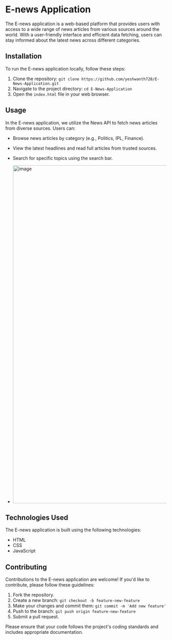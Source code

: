 # E-news Application

The E-news application is a web-based platform that provides users with access to a wide range of news articles from various sources around the world. With a user-friendly interface and efficient data fetching, users can stay informed about the latest news across different categories.

## Installation

To run the E-news application locally, follow these steps:

1. Clone the repository: `git clone https://github.com/yeshwanth720/E-News-Application.git`
2. Navigate to the project directory: `cd E-News-Application`
3. Open the `index.html` file in your web browser.

## Usage

In the E-news application, we utilize the News API to fetch news articles from diverse sources. Users can:

- Browse news articles by category (e.g., Politics, IPL, Finance).
- View the latest headlines and read full articles from trusted sources.
- Search for specific topics using the search bar.

- <img width="1051" alt="image" src="https://github.com/yeshwanth720/E-News-Application/assets/98077145/c789bcaa-2bb4-4f45-b370-f5f19ad23199">


## Technologies Used

The E-news application is built using the following technologies:

- HTML
- CSS
- JavaScript

## Contributing

Contributions to the E-news application are welcome! If you'd like to contribute, please follow these guidelines:

1. Fork the repository.
2. Create a new branch: `git checkout -b feature-new-feature`
3. Make your changes and commit them: `git commit -m 'Add new feature'`
4. Push to the branch: `git push origin feature-new-feature`
5. Submit a pull request.

Please ensure that your code follows the project's coding standards and includes appropriate documentation.
